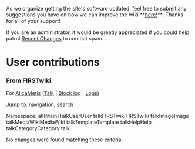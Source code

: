 As we organize getting the site's software updated, feel free to submit any
suggestions you have on how we can improve the wiki
_**_[here!](/index.php/User:Hallry/Suggestions "User:Hallry/Suggestions"
)_**_. Thanks for all of your support!

If you are an administrator, it would be greatly appreciated if you could help
patrol [Recent Changes](/index.php/Special:Recentchanges
"Special:Recentchanges" ) to combat spam.

# User contributions

### From FIRSTwiki

For [AlicaMetis](/index.php?title=User:AlicaMetis&action=edit
"User:AlicaMetis" ) ([Talk](/index.php?title=User_talk:AlicaMetis&action=edit
"User talk:AlicaMetis" ) | [Block
log](/index.php?title=Special:Log&type=block&page=User:AlicaMetis
"Special:Log" ) | [Logs](/index.php?title=Special:Log&user=AlicaMetis
"Special:Log" ))

Jump to: navigation, search

Namespace:  all(Main)TalkUserUser talkFIRSTwikiFIRSTwiki talkImageImage
talkMediaWikiMediaWiki talkTemplateTemplate talkHelpHelp talkCategoryCategory
talk

No changes were found matching these criteria.

